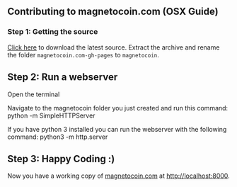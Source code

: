 ## Contributing to magnetocoin.com (OSX Guide)


### Step 1: Getting the source

[Click here](https://github.com/magnetocoin/magnetocoin.com/archive/gh-pages.zip) to download the latest source.
Extract the archive and rename the folder `magnetocoin.com-gh-pages` to `magnetocoin`.

## Step 2: Run a webserver

Open the terminal

Navigate to the magnetocoin folder you just created and run this command:
python -m SimpleHTTPServer

If you have python 3 installed you can run the webserver with the following command:
python3 -m http.server

## Step 3: Happy Coding :)

Now you have a working copy of [magnetocoin.com](https://magnetocoin.com) at [http://localhost:8000](http://localhost:8000).
